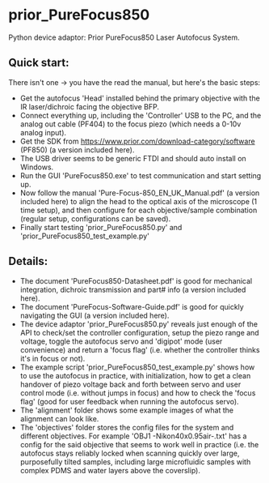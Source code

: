 # prior_PureFocus850
Python device adaptor: Prior PureFocus850 Laser Autofocus System.
## Quick start:
There isn't one -> you have the read the manual, but here's the basic steps:
- Get the autofocus 'Head' installed behind the primary objective with the IR laser/dichroic facing the objective BFP.
- Connect everything up, including the 'Controller' USB to the PC, and the analog out cable (PF404) to the focus piezo (which needs a 0-10v analog input).
- Get the SDK from https://www.prior.com/download-category/software (PF850) (a version included here).
- The USB driver seems to be generic FTDI and should auto install on Windows.
- Run the GUI 'PureFocus850.exe' to test communication and start setting up.
- Now follow the manual 'Pure-Focus-850_EN_UK_Manual.pdf' (a version included here) to align the head to the optical axis of the microscope (1 time setup), and then configure for each objective/sample combination (regular setup, configurations can be saved).
- Finally start testing 'prior_PureFocus850.py' and 'prior_PureFocus850_test_example.py'
## Details:
- The document 'PureFocus850-Datasheet.pdf' is good for mechanical integration, dichroic transmission and part# info (a version included here).
- The document 'PureFocus-Software-Guide.pdf' is good for quickly navigating the GUI (a version included here).
- The device adaptor 'prior_PureFocus850.py' reveals just enough of the API to check/set the controller configuration, setup the piezo range and voltage, toggle the autofocus servo and 'digipot' mode (user convenience) and return a 'focus flag' (i.e. whether the controller thinks it's in focus or not).
- The example script 'prior_PureFocus850_test_example.py' shows how to use the autofocus in practice, with initialization, how to get a clean handover of piezo voltage back and forth between servo and user control mode (i.e. without jumps in focus) and how to check the 'focus flag' (good for user feedback when running the autofocus servo).
- The 'alignment' folder shows some example images of what the alignment can look like.
- The 'objectives' folder stores the config files for the system and different objectives. For example 'OBJ1 -Nikon40x0.95air-.txt' has a config for the said objective that seems to work well in practice (i.e. the autofocus stays reliably locked when scanning quickly over large, purposefully tilted samples, including large microfluidic samples with complex PDMS and water layers above the coverslip). 
